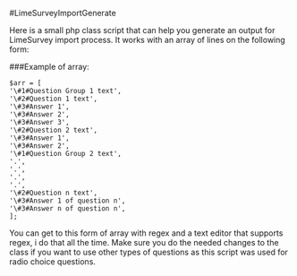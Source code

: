#LimeSurveyImportGenerate

Here is a small php class script that can help you generate an output for LimeSurvey import process. It works with an array of lines on the following form:

###Example of array:
```
$arr = [
'\#1#Question Group 1 text',
'\#2#Question 1 text',
'\#3#Answer 1',
'\#3#Answer 2',
'\#3#Answer 3',
'\#2#Question 2 text',
'\#3#Answer 1',
'\#3#Answer 2',
'\#1#Question Group 2 text',
'.',
'.',
'.',
'.',
'\#2#Question n text',
'\#3#Answer 1 of question n',
'\#3#Answer n of question n',
];
```
You can get to this form of array with regex and a text editor that supports regex, i do that all the time. 
Make sure you do the needed changes to the class if you want to use other types of questions as this script was used for radio choice questions.